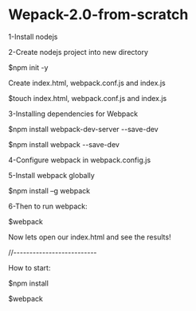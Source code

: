 # Wepack-2.0-from-scratch

1-Install nodejs

2-Create nodejs project into new directory

$npm init -y

Create index.html, webpack.conf.js and index.js 

$touch index.html, webpack.conf.js and index.js 


3-Installing dependencies for Webpack

$npm install webpack-dev-server --save-dev

$npm install webpack --save-dev


4-Configure webpack in webpack.config.js


5-Install webpack globally

$npm install –g webpack


6-Then to run webpack:

$webpack

Now lets open our index.html and see the results!

//--------------------------

How to start:

$npm install

$webpack


